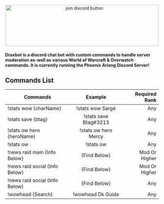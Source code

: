 <p style="text-align:center;"><a href="https://discord.gg/QgpeB8x"><img src="https://forum.twisted-gamers.net/applications/core/interface/imageproxy/imageproxy.php?img=http%3A%2F%2Fi.imgur.com%2FKAlNZDi.png&key=875c4437b4e43b5b83287832cd7476cf30b764ca92ab8529c2f0a7b52960a024" alt="join discord button" height="135" width="500"></a></p>

#### Draxbot is a discord chat bot with custom commands to handle server moderation as-well as various World of Warcraft & Overwatch commands. It is currently running the Phoenix Arisng Discord Server!

## Commands List

| Commands                       | Example               | Required Rank  |
| ------------------------------ |:---------------------:| --------------:|
| !stats wow {charName}          | !stats wow Sargé      | Any            |
| !stats save {btag}             | !stats save Btag#3213 | Any            |
| !stats ow hero {heroName}      | !stats ow hero Mercy  | Any            |
| !stats ow                      | !stats ow             | Any            |
| !news raid main {Info Below}   | {Find Below}          | Mod Or Higher  |
| !news raid social {Info Below} | {Find Below}          | Mod Or Higher  |
| !news raid social {Info Below} | {Find Below}          | Any            |
| !wowhead {Search}              | !wowhead Dk Guide     | Any            |
